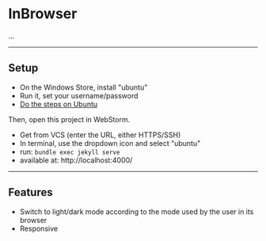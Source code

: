 # InBrowser

...

<hr>

## Setup

* On the Windows Store, install "ubuntu"
* Run it, set your username/password
* [Do the steps on Ubuntu](https://jekyllrb.com/docs/installation/ubuntu/)

Then, open this project in WebStorm.

* Get from VCS (enter the URL, either HTTPS/SSH)
* In terminal, use the dropdown icon and select "ubuntu"
* run: `bundle exec jekyll serve`
* available at: http://localhost:4000/

<hr>

## Features

* Switch to light/dark mode according to the mode used by the user in its browser
* Responsive